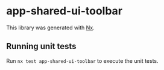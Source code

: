 # app-shared-ui-toolbar

This library was generated with [Nx](https://nx.dev).

## Running unit tests

Run `nx test app-shared-ui-toolbar` to execute the unit tests.
